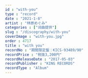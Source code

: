 ```yaml
---
id : "with-you"
type : "record"
date : "2021-1-8"
artist : "林原めぐみ"
categories : ["词曲提供"]
slug : "/discography/with-you"
coverImage : "with-you.jpg"
order : 4717
title : "with you"
recordNo : "期間限定盤：KICS-93489/90"
recordPrice : "税抜3,200円"
recordReleaseDate : "2017-05-03"
recordPublisher : "KING RECORDS"
recordType : "Album"
---
```


